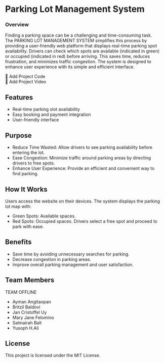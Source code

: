 # Parking Lot Management System

### Overview 
Finding a parking space can be a challenging and time-consuming task. The PARKING LOT MANAGEMENT SYSTEM simplifies this process by providing a user-friendly web platform that displays real-time parking spot availability. Drivers can check which spots are available (indicated in green) or occupied (indicated in red) before arriving. This saves time, reduces frustration, and minimizes traffic congestion. The system is designed to enhance user experience with its simple and efficient interface.

🔴 Add Project Code 
<br>
🔴 Add Project Video

## Features
- Real-time parking slot availability
- Easy booking and payment integration
- User-friendly interface

## Purpose

- Reduce Time Wasted: Allow drivers to see parking availability before entering the lot.
- Ease Congestion: Minimize traffic around parking areas by directing drivers to free spots.
- Enhance User Experience: Provide an efficient and convenient way to find parking.

## How It Works
Users access the website on their devices.
The system displays the parking lot map with:
   - Green Spots: Available spaces.
   - Red Spots: Occupied spaces.
Drivers select a free spot and proceed to park with ease.

## Benefits

- Save time by avoiding unnecessary searches for parking.
- Decrease congestion in parking areas.
- Improve overall parking management and user satisfaction.


## Team Members
  TEAM OFFLINE
- Ayman Angitaopan
- Britzil Baldovi
- Jan Cristoffel Uy
- Mary Jane Felomino
- Salmairah Balt
- Yusoph H.Ali

## License
This project is licensed under the MIT License.
